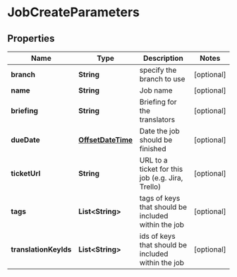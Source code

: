 

# JobCreateParameters

## Properties

Name | Type | Description | Notes
------------ | ------------- | ------------- | -------------
**branch** | **String** | specify the branch to use |  [optional]
**name** | **String** | Job name |  [optional]
**briefing** | **String** | Briefing for the translators |  [optional]
**dueDate** | [**OffsetDateTime**](OffsetDateTime.md) | Date the job should be finished |  [optional]
**ticketUrl** | **String** | URL to a ticket for this job (e.g. Jira, Trello) |  [optional]
**tags** | **List&lt;String&gt;** | tags of keys that should be included within the job |  [optional]
**translationKeyIds** | **List&lt;String&gt;** | ids of keys that should be included within the job |  [optional]



